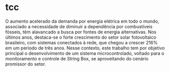 # tcc
O aumento acelerado da demanda por energia elétrica em todo o mundo, associado a necessidade de diminuir a dependência por combustíveis fósseis, têm alavancado a busca por fontes de energia alternativas. Nos últimos anos, destaca-se o forte crescimento do setor solar fotovoltaico brasileiro, com sistemas conectados à rede, que chegou a crescer 216% em um período de três anos. Nesse contexto, este trabalho tem por objetivo principal o desenvolvimento de um sistema microcontrolado, voltado para o monitoramento e controle de String Box, se aproveitando do cenário promissor do setor.
